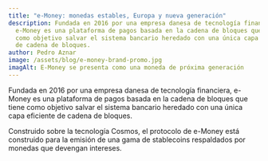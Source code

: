 ```yaml
---
title: "e-Money: monedas estables, Europa y nueva generación"
description: Fundada en 2016 por una empresa danesa de tecnología financiera,
  e-Money es una plataforma de pagos basada en la cadena de bloques que tiene
  como objetivo salvar el sistema bancario heredado con una única capa eficiente
  de cadena de bloques.
author: Pedro Aznar
image: /assets/blog/e-money-brand-promo.jpg
imagAlt: E-Money se presenta como una moneda de próxima generación
---
```


Fundada en 2016 por una empresa danesa de tecnología financiera, e-Money es una plataforma de pagos basada en la cadena de bloques que tiene como objetivo salvar el sistema bancario heredado con una única capa eficiente de cadena de bloques.

Construido sobre la tecnología Cosmos, el protocolo de e-Money está construido para la emisión de una gama de stablecoins respaldados por monedas que devengan intereses.
